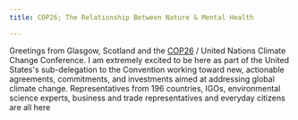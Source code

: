```yaml
---
title: COP26; The Relationship Between Nature & Mental Health

---
```

Greetings from Glasgow, Scotland and the [COP26](https://ukcop26.org/) / United Nations Climate Change Conference. I am extremely excited to be here as part of the United States's sub-delegation to the Convention working toward new, actionable agreements, commitments, and investments aimed at addressing global climate change. Representatives from 196 countries, IGOs, environmental science experts, business and trade representatives and everyday citizens are all here 